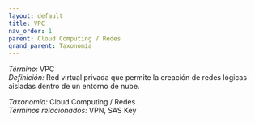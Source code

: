 ```yaml
---
layout: default
title: VPC
nav_order: 1
parent: Cloud Computing / Redes
grand_parent: Taxonomía
---
```


*Término:* VPC  
*Definición:* Red virtual privada que permite la creación de redes lógicas aisladas dentro de un entorno de nube.

*Taxonomía:* Cloud Computing / Redes  
*Términos relacionados:* VPN, SAS Key
